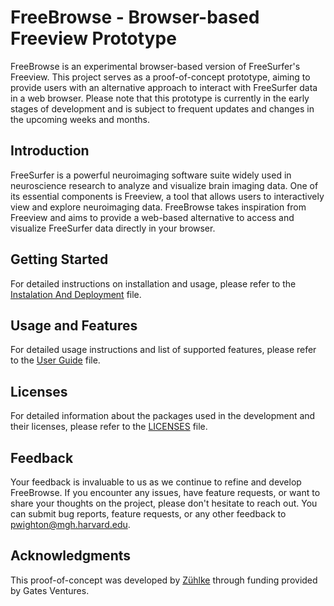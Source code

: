 # FreeBrowse - Browser-based Freeview Prototype

FreeBrowse is an experimental browser-based version of FreeSurfer's Freeview. This project serves as a proof-of-concept prototype, aiming to provide users with an alternative approach to interact with FreeSurfer data in a web browser. Please note that this prototype is currently in the early stages of development and is subject to frequent updates and changes in the upcoming weeks and months.

## Introduction

FreeSurfer is a powerful neuroimaging software suite widely used in neuroscience research to analyze and visualize brain imaging data. One of its essential components is Freeview, a tool that allows users to interactively view and explore neuroimaging data. FreeBrowse takes inspiration from Freeview and aims to provide a web-based alternative to access and visualize FreeSurfer data directly in your browser.

## Getting Started

For detailed instructions on installation and usage, please refer to the [Instalation And Deployment](docs/SETUP.md) file.

## Usage and Features

For detailed usage instructions and list of supported features, please refer to the [User Guide](docs/UserGuide.pdf) file.

## Licenses

For detailed information about the packages used in the development and their licenses, please refer to the [LICENSES](docs/LICENSES.xlsx) file.

## Feedback

Your feedback is invaluable to us as we continue to refine and develop FreeBrowse. If you encounter any issues, have feature requests, or want to share your thoughts on the project, please don't hesitate to reach out. You can submit bug reports, feature requests, or any other feedback to pwighton@mgh.harvard.edu.

## Acknowledgments

This proof-of-concept was developed by [Zühlke](www.zuehlke.com) through funding provided by Gates Ventures.
